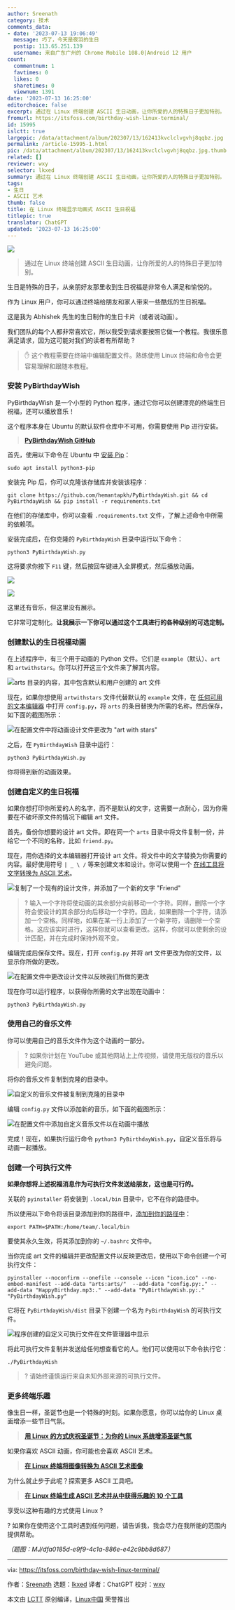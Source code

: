 ```yaml
---
author: Sreenath
category: 技术
comments_data:
- date: '2023-07-13 19:06:49'
  message: 巧了，今天是夜羽的生日
  postip: 113.65.251.139
  username: 来自广东广州的 Chrome Mobile 108.0|Android 12 用户
count:
  commentnum: 1
  favtimes: 0
  likes: 0
  sharetimes: 0
  viewnum: 1391
date: '2023-07-13 16:25:00'
editorchoice: false
excerpt: 通过在 Linux 终端创建 ASCII 生日动画，让你所爱的人的特殊日子更加特别。
fromurl: https://itsfoss.com/birthday-wish-linux-terminal/
id: 15995
islctt: true
largepic: /data/attachment/album/202307/13/162413kvclclvgvhj8qqbz.jpg
permalink: /article-15995-1.html
pic: /data/attachment/album/202307/13/162413kvclclvgvhj8qqbz.jpg.thumb.jpg
related: []
reviewer: wxy
selector: lkxed
summary: 通过在 Linux 终端创建 ASCII 生日动画，让你所爱的人的特殊日子更加特别。
tags:
- 生日
- ASCII 艺术
thumb: false
title: 在 Linux 终端显示动画式 ASCII 生日祝福
titlepic: true
translator: ChatGPT
updated: '2023-07-13 16:25:00'
---
```


![](/data/attachment/album/202307/13/162413kvclclvgvhj8qqbz.jpg)



> 
> 通过在 Linux 终端创建 ASCII 生日动画，让你所爱的人的特殊日子更加特别。
> 
> 
> 


生日是特殊的日子，从亲朋好友那里收到生日祝福是非常令人满足和愉悦的。


作为 Linux 用户，你可以通过终端给朋友和家人带来一些酷炫的生日祝福。


这是我为 Abhishek 先生的生日制作的生日卡片（或者说动画）。



我们团队的每个人都非常喜欢它，所以我受到请求要按照它做一个教程。我很乐意满足请求，因为这可能对我们的读者有所帮助 ?



> 
> ✋ 这个教程需要在终端中编辑配置文件。熟练使用 Linux 终端和命令会更容易理解和跟随本教程。
> 
> 
> 


### 安装 PyBirthdayWish


PyBirthdayWish 是一个小型的 Python 程序，通过它你可以创建漂亮的终端生日祝福，还可以播放音乐！


这个程序本身在 Ubuntu 的默认软件仓库中不可用，你需要使用 Pip 进行安装。



> 
> **[PyBirthdayWish GitHub](https://github.com:443/hemantapkh/PyBirthdayWish)**
> 
> 
> 


首先，使用以下命令在 Ubuntu 中 [安装 Pip](https://itsfoss.com/install-pip-ubuntu/)：



```
sudo apt install python3-pip

```

安装完 Pip 后，你可以克隆该存储库并安装该程序：



```
git clone https://github.com/hemantapkh/PyBirthdayWish.git && cd PyBirthdayWish && pip install -r requirements.txt

```

在他们的存储库中，你可以查看 `.requirements.txt` 文件，了解上述命令中所需的依赖项。


安装完成后，在你克隆的 `PyBirthdayWish` 目录中运行以下命令：



```
python3 PyBirthdayWish.py

```

这将要求你按下 `F11` 键，然后按回车键进入全屏模式，然后播放动画。


![](/data/attachment/album/202307/13/162515r8emeo8izzeh8doo.png)


![](/data/attachment/album/202307/13/162516wmqbr0a6w14c6rxr.png)


这里还有音乐，但这里没有展示。


它非常可定制化。**让我展示一下你可以通过这个工具进行的各种级别的可选定制。**


### 创建默认的生日祝福动画


在上述程序中，有三个用于动画的 Python 文件。它们是 `example`（默认）、`art` 和 `artwithstars`。你可以打开这三个文件来了解其内容。


![arts 目录的内容，其中包含默认和用户创建的 art 文件](/data/attachment/album/202307/13/162516rf0fzqdcf009hfrx.png)


现在，如果你想使用 `artwithstars` 文件代替默认的 `example` 文件，在 [任何可用的文本编辑器](https://itsfoss.com/command-line-text-editors-linux/) 中打开 `config.py`，将 `arts` 的条目替换为所需的名称，然后保存，如下面的截图所示：


![在配置文件中将动画设计文件更改为 "art with stars"](/data/attachment/album/202307/13/162517xz2pddghuyp5yn4b.png)


之后，在 `PyBirthdayWish` 目录中运行：



```
python3 PyBirthdayWish.py

```

你将得到新的动画效果。


### 创建自定义的生日祝福


如果你想打印你所爱的人的名字，而不是默认的文字，这需要一点耐心，因为你需要在不破坏原文件的情况下编辑 art 文件。


首先，备份你想要的设计 art 文件。即在同一个 `arts` 目录中将文件复制一份，并给它一个不同的名称，比如 `friend.py`。


现在，用你选择的文本编辑器打开设计 art 文件。将文件中的文字替换为你需要的内容。最好使用符号 `| _ \ /` 等来创建文本和设计。你可以使用一个 [在线工具将文字转换为 ASCII 艺术](https://patorjk.com:443/software/taag/#p=display&f=Big&t=Friend)。


![复制了一个现有的设计文件，并添加了一个新的文字 "Friend"](/data/attachment/album/202307/13/162517so44o9hld8llrl49.png)



> 
> ? 输入一个字符将使动画的其余部分向前移动一个字符。同样，删除一个字符会使设计的其余部分向后移动一个字符。因此，如果删除一个字符，请添加一个空格。同样地，如果在某一行上添加了一个新字符，请删除一个空格。这应该实时进行，这样你就可以查看更改。这样，你就可以使剩余的设计匹配，并在完成时保持外观不变。
> 
> 
> 


编辑完成后保存文件。现在，打开 `config.py` 并将 art 文件更改为你的文件，以显示你所做的更改。


![在配置文件中更改设计文件以反映我们所做的更改](/data/attachment/album/202307/13/162518g760971sqmq0zdm0.png)


现在你可以运行程序，以获得你所需的文字出现在动画中：



```
python3 PyBirthdayWish.py

```

### 使用自己的音乐文件


你可以使用自己的音乐文件作为这个动画的一部分。



> 
> ? 如果你计划在 YouTube 或其他网站上上传视频，请使用无版权的音乐以避免问题。
> 
> 
> 


将你的音乐文件复制到克隆的目录中。


![自定义的音乐文件被复制到克隆的目录中](/data/attachment/album/202307/13/162518i64qvqqv9scy9qm5.png)


编辑 `config.py` 文件以添加新的音乐，如下面的截图所示：


![在配置文件中添加自定义音乐文件以在动画中播放](/data/attachment/album/202307/13/162519eb04pfdx66zgfibb.png)


完成！现在，如果执行运行命令 `python3 PyBirthdayWish.py`，自定义音乐将与动画一起播放。


### 创建一个可执行文件


**如果你想将上述祝福消息作为可执行文件发送给朋友，这也是可行的。**


关联的 `pyinstaller` 将安装到 `.local/bin` 目录中，它不在你的路径中。


所以使用以下命令将该目录添加到你的路径中，[添加到你的路径中](https://itsfoss.com/add-directory-to-path-linux/)：



```
export PATH=$PATH:/home/team/.local/bin

```

要使其永久生效，将其添加到你的 `~/.bashrc` 文件中。


当你完成 art 文件的编辑并更改配置文件以反映更改后，使用以下命令创建一个可执行文件：



```
pyinstaller --noconfirm --onefile --console --icon "icon.ico" --no-embed-manifest --add-data "arts:arts/"  --add-data "config.py:." --add-data "HappyBirthday.mp3:." --add-data "PyBirthdayWish.py:."  "PyBirthdayWish.py"

```

它将在 `PyBirthdayWish/dist` 目录下创建一个名为 `PyBirthdayWish` 的可执行文件。


![程序创建的自定义可执行文件在文件管理器中显示](/data/attachment/album/202307/13/162520baszqvd0mfdiqqql.png)


将此可执行文件复制并发送给任何想查看它的人。他们可以使用以下命令执行它：



```
./PyBirthdayWish

```


> 
> ? 请始终谨慎运行来自未知外部来源的可执行文件。
> 
> 
> 


### 更多终端乐趣


像生日一样，圣诞节也是一个特殊的时刻。如果你愿意，你可以给你的 Linux 桌面增添一些节日气氛。



> 
> **[用 Linux 的方式庆祝圣诞节：为你的 Linux 系统增添圣诞气氛](https://itsfoss.com/christmas-linux-wallpaper/)**
> 
> 
> 


如果你喜欢 ASCII 动画，你可能也会喜欢 ASCII 艺术。



> 
> **[在 Linux 终端将图像转换为 ASCII 艺术图像](https://itsfoss.com/ascii-image-converter/)**
> 
> 
> 


为什么就止步于此呢？探索更多 ASCII 工具吧。



> 
> **[在 Linux 终端生成 ASCII 艺术并从中获得乐趣的 10 个工具](https://itsfoss.com/ascii-art-linux-terminal/)**
> 
> 
> 


享受以这种有趣的方式使用 Linux ?


? 如果你在使用这个工具时遇到任何问题，请告诉我，我会尽力在我所能的范围内提供帮助。


*（题图：MJ/dfa0185d-e9f9-4c1a-886e-e42c9bb8d687）*




---


via: <https://itsfoss.com/birthday-wish-linux-terminal/>


作者：[Sreenath](https://itsfoss.com/author/sreenath/) 选题：[lkxed](https://github.com/lkxed/) 译者：ChatGPT 校对：[wxy](https://github.com/wxy)


本文由 [LCTT](https://github.com/LCTT/TranslateProject) 原创编译，[Linux中国](https://linux.cn/) 荣誉推出